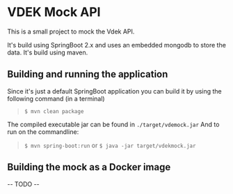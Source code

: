 # VDEK Mock API

This is a small project to mock the Vdek API.

It's build using SpringBoot 2.x and uses an embedded mongodb to store the data. It's build using maven.

## Building and running the application

Since it's just a default SpringBoot application you can build it by using the following command (in a terminal)

> `$ mvn clean package`

The compiled executable jar can be found in `./target/vdemock.jar` And to run on the commandline:

> `$ mvn spring-boot:run` or `$ java -jar target/vdekmock.jar`

## Building the mock as a Docker image

 -- TODO --


